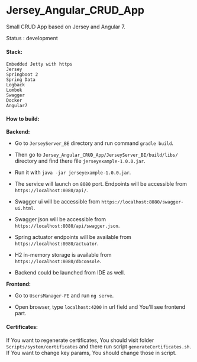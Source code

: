# Jersey_Angular_CRUD_App
Small CRUD App based on Jersey and Angular 7.

Status : development

#### Stack:

    Embedded Jetty with https 
    Jersey
    Springboot 2
    Spring Data
    Logback
    Lombok
    Swagger
    Docker
    Angular7

#### How to build:
 
**Backend:**

- Go to `JerseyServer_BE` directory and run command `gradle build`.

- Then go to `Jersey_Angular_CRUD_App/JerseyServer_BE/build/libs/` directory and find there file `jerseyexample-1.0.0.jar`.

- Run it with `java -jar jerseyexample-1.0.0.jar`.

- The service will launch on `8080` port. Endpoints will be accessible from `https://localhost:8080/api/`.

- Swagger ui will be accessible from `https://localhost:8080/swagger-ui.html`.

- Swagger json will be accessible from `https://localhost:8080/api/swagger.json`.

- Spring actuator endpoints will be available from `https://localhost:8080/actuator`.

- H2 in-memory storage is available from `https://localhost:8080/dbconsole`.

- Backend could be launched from IDE as well. 

**Frontend:**

- Go to `UsersManager-FE` and run `ng serve`.
 
- Open browser, type `localhost:4200` in url field and You'll see frontend part.


#### Certificates:

If You want to regenerate certificates, You should visit folder `Scripts/system/certificates` and 
there run script `generateCertificates.sh`. If You want to change key params, You should change those in script.